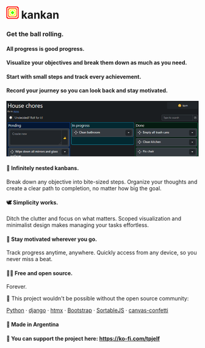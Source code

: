 <h1><img src="static/logo.webp" width="32" height="32"/> kankan</h1>

### Get the ball rolling.
#### All progress is good progress.
#### Visualize your objectives and break them down as much as you need.
#### Start with small steps and track every achievement.
#### Record your journey so you can look back and stay motivated.

![screenshot](static/screenshot.webp)

#### 🧩 Infinitely nested kanbans. 
Break down any objective into bite-sized steps. Organize your thoughts and create a clear path to completion, no matter how big the goal.

#### 🕊️ Simplicity works. 
Ditch the clutter and focus on what matters. Scoped visualization and minimalist design makes managing your tasks effortless.

#### 🏃 Stay motivated wherever you go. 
Track progress anytime, anywhere. Quickly access from any device, so you never miss a beat.

#### 🧙‍♂️ Free and open source. 
Forever.

🤝 This project wouldn't be possible without the open source community:

[Python](https://python.org) · [django](https://www.djangoproject.com/) · [htmx](https://htmx.org/) · [Bootstrap](https://getbootstrap.com/) · [SortableJS](https://sortablejs.github.io/Sortable/) · [canvas-confetti](https://catdad.github.io/canvas-confetti/)

#### 🧉 Made in Argentina

#### 💖 You can support the project here: https://ko-fi.com/tpjelf